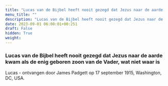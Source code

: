 ```yaml
---
title: "Lucas van de Bijbel heeft nooit gezegd dat Jezus naar de aarde kwam als de enig geboren zoon van de Vader, wat niet waar is"
menu_title: ""
description: "Lucas van de Bijbel heeft nooit gezegd dat Jezus naar de aarde kwam als de enig geboren zoon van de Vader, wat niet waar is"
date: 2023-09-01 06:00:01+00:251
draft: False
hidden: True
weight:
---
```

### Lucas van de Bijbel heeft nooit gezegd dat Jezus naar de aarde kwam als de enig geboren zoon van de Vader, wat niet waar is

Lucas - ontvangen door James Padgett op 17 september 1915, Washington, DC, USA.
